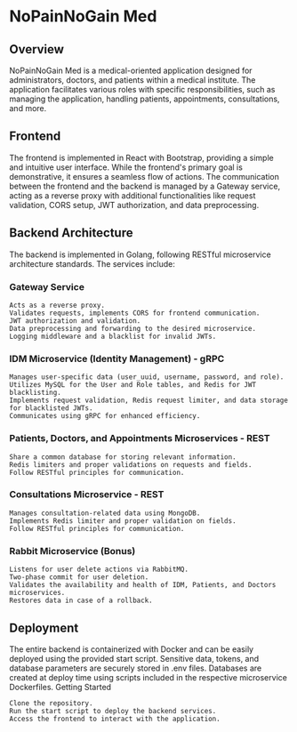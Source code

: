 # NoPainNoGain Med
## Overview

NoPainNoGain Med is a medical-oriented application designed for administrators, doctors, and patients within a medical institute. The application facilitates various roles with specific responsibilities, such as managing the application, handling patients, appointments, consultations, and more.
## Frontend

The frontend is implemented in React with Bootstrap, providing a simple and intuitive user interface. While the frontend's primary goal is demonstrative, it ensures a seamless flow of actions. The communication between the frontend and the backend is managed by a Gateway service, acting as a reverse proxy with additional functionalities like request validation, CORS setup, JWT authorization, and data preprocessing.
## Backend Architecture

The backend is implemented in Golang, following RESTful microservice architecture standards. The services include:
### Gateway Service

    Acts as a reverse proxy.
    Validates requests, implements CORS for frontend communication.
    JWT authorization and validation.
    Data preprocessing and forwarding to the desired microservice.
    Logging middleware and a blacklist for invalid JWTs.

### IDM Microservice (Identity Management) - gRPC

    Manages user-specific data (user_uuid, username, password, and role).
    Utilizes MySQL for the User and Role tables, and Redis for JWT blacklisting.
    Implements request validation, Redis request limiter, and data storage for blacklisted JWTs.
    Communicates using gRPC for enhanced efficiency.

### Patients, Doctors, and Appointments Microservices - REST

    Share a common database for storing relevant information.
    Redis limiters and proper validations on requests and fields.
    Follow RESTful principles for communication.

### Consultations Microservice - REST

    Manages consultation-related data using MongoDB.
    Implements Redis limiter and proper validation on fields.
    Follow RESTful principles for communication.

### Rabbit Microservice (Bonus)

    Listens for user delete actions via RabbitMQ.
    Two-phase commit for user deletion.
    Validates the availability and health of IDM, Patients, and Doctors microservices.
    Restores data in case of a rollback.

## Deployment

The entire backend is containerized with Docker and can be easily deployed using the provided start script. Sensitive data, tokens, and database parameters are securely stored in .env files. Databases are created at deploy time using scripts included in the respective microservice Dockerfiles.
Getting Started

    Clone the repository.
    Run the start script to deploy the backend services.
    Access the frontend to interact with the application.
